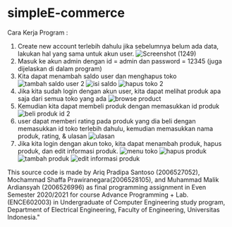 # simpleE-commerce

Cara Kerja Program :
1. Create new account terlebih dahulu jika sebelumnya belum ada data, lakukan hal yang sama untuk akun user.
![Screenshot (1249)](https://user-images.githubusercontent.com/71066812/123102186-ffe2cc80-d45e-11eb-9fdc-12ad3ff6410d.png)
2. Masuk ke akun admin dengan id = admin dan password = 12345 (juga dijelaskan di dalam program)
3. Kita dapat menambah saldo user dan menghapus toko
![tambah saldo user 2](https://user-images.githubusercontent.com/71066812/123103875-9e236200-d460-11eb-9576-f88955476291.png)
![isi saldo](https://user-images.githubusercontent.com/71066812/123108004-3c64f700-d464-11eb-9519-f4c86a60901d.png)
![hapus toko 2](https://user-images.githubusercontent.com/71066812/123103893-a1b6e900-d460-11eb-98ca-e4fad2e3f686.png)
4. Jika kita sudah login dengan akun user, kita dapat melihat produk apa saja dari semua toko yang ada
![browse product](https://user-images.githubusercontent.com/71066812/123104041-ca3ee300-d460-11eb-9e8c-374cd6286086.png)
5. Kemudian kita dapat membeli produk dengan memasukkan id produk
![beli produk id 2](https://user-images.githubusercontent.com/71066812/123104136-e3479400-d460-11eb-83d4-74071cd61f0c.png)
6. user dapat memberi rating pada produk yang dia beli dengan memasukkan id toko terlebih dahulu, kemudian memasukkan nama produk, rating, & ulasan
![ulasan](https://user-images.githubusercontent.com/71066812/123104557-40dbe080-d461-11eb-83ce-fd31bc556ecf.png)
7.  Jika kita login dengan akun toko, kita dapat menambah produk, hapus produk, dan edit informasi produk.
![menu toko](https://user-images.githubusercontent.com/71066812/123108213-6cac9580-d464-11eb-8acb-8bf869ee35dc.png)
![hapus produk](https://user-images.githubusercontent.com/71066812/123108323-86e67380-d464-11eb-85a3-620aac152216.png)
![tambah produk](https://user-images.githubusercontent.com/71066812/123108297-82ba5600-d464-11eb-9090-c672d8665f7e.png)
![edit informasi produk](https://user-images.githubusercontent.com/71066812/123108280-7df5a200-d464-11eb-9446-c9ee82bddcda.png)

This source code is made by Ariq Pradipa Santoso (2006527052), Mochammad Shaffa Prawiranegara(2006528105), and Muhammad Malik Ardiansyah (2006526996) as final programming assignment in Even Semester 2020/2021 for course Advance Programming + Lab. (ENCE602003) in Undergraduate of Computer Engineering study program, Department of Electrical Engineering, Faculty of Engineering, Universitas Indonesia."
